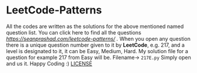 # LeetCode-Patterns
All the codes are written as the solutions for the above mentioned named question list.
You can click here to find all the questions
*https://seanprashad.com/leetcode-patterns/ .*
When you open any question there is a unique question number given to it by **LeetCode**, e.g. 217, and a level is designated to it, it can be Easy, Medium, Hard.
My solution file for a question for example 217 from Easy will be.
Filename-> `217E.py`
Simply open and us it.
Happy Coding :)
[LICENSE](LeetCode-Patterns/License)
